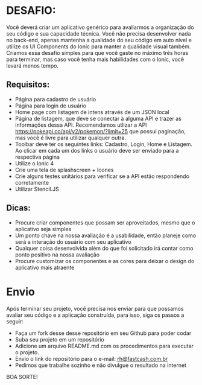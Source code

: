 # DESAFIO:

Você deverá criar um aplicativo genérico para avaliarmos a organização do seu código e sua capacidade técnica. Você não precisa desenvolver nada no back-end, apenas mantenha a qualidade do seu código em auto nível e utilize os UI Components do Ionic para manter a qualidade visual também.
Criamos essa desafio simples para que você gaste no máximo três horas para terminar, mas caso você tenha mais habilidades com o Ionic, você levará menos tempo.

## Requisitos:

- Página para cadastro de usuário
- Página para login de usuário
- Home page com listagem de intens através de um JSON local
- Página de listagem, que deve se conectar à alguma API e trazer as informações dessa API. Recomendamos utlizar a API https://pokeapi.co/api/v2/pokemon/?limit=25 que possui paginação, mas você é livre para utilizar qualquer outra.
- Toolbar deve ter os seguintes links: Cadastro, Login, Home e Listagem. Ao clicar em cada um dos links o usuário deve ser enviado para a respectiva página
- Utilize o Ionic 4
- Crie uma tela de splashscreen + Icones
- Crie alguns testes unitários para verificar se a API estão respondendo corretamente
- Utilizar Stencil.JS
 
## Dicas:

- Procure criar componentes que possam ser aproveitados, mesmo que o aplicativo seja simples
- Um ponto chave na nossa avaliação é a usabilidade, então planeje como será a interação do usuário com seu aplicativo
- Qualquer coisa desenvolvida além do que foi solicitado irá contar como ponto positivo na nossa avaliação
- Procure customizar os componentes e as cores para deixar o design do aplicativo mais atraente

# Envio

Após terminar seu projeto, você precisa nos enviar para que possamos avaliar seu código e a aplicação construída, para isso, siga os passos a seguir:

- Faça um fork desse desse repositório em seu Github para poder codar
- Suba seu projeto em um repositório
- Adicione um arquivo README.md com os procedimentos para executar o projeto.
- Envio o link do repositório para o e-mail: rh@fastcash.com.br
- Pedimos que trabalhe sozinho e não divulgue o resultado na internet

BOA SORTE!
